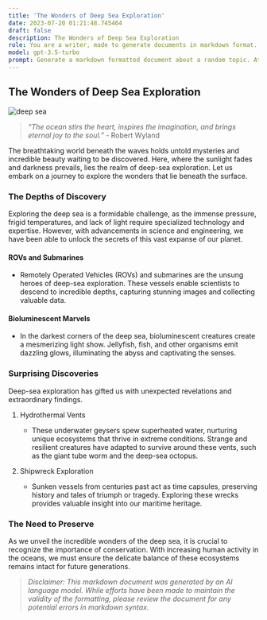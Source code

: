 ```yaml
---
title: 'The Wonders of Deep Sea Exploration'
date: 2023-07-20 01:21:48.745464
draft: false
description: The Wonders of Deep Sea Exploration
role: You are a writer, made to generate documents in markdown format. It is very important that all of the documents you generate are in valid markdown format.
model: gpt-3.5-turbo
prompt: Generate a markdown formatted document about a random topic. At the bottom, include a disclaimer explaining that the document was generated by you. The first line of the document should be the title. Make sure that the entire document is in proper markdown format, using a mix of various tags to make the document visually appealing.
---
```


## The Wonders of Deep Sea Exploration

![deep sea](https://images.unsplash.com/photo-1578195853895-265783fae5ae?ixid=MXwxMjA3fDB8MHxzZWFyY2h8MXx8ZGVlcCUyMHNlYXNpbmd8ZW58MHx8MHw%3D&ixlib=rb-1.2.1&auto=format&fit=crop&w=500&q=60)

> *“The ocean stirs the heart, inspires the imagination, and brings eternal joy to the soul.”* - Robert Wyland

The breathtaking world beneath the waves holds untold mysteries and incredible beauty waiting to be discovered. Here, where the sunlight fades and darkness prevails, lies the realm of deep-sea exploration. Let us embark on a journey to explore the wonders that lie beneath the surface.

### The Depths of Discovery

Exploring the deep sea is a formidable challenge, as the immense pressure, frigid temperatures, and lack of light require specialized technology and expertise. However, with advancements in science and engineering, we have been able to unlock the secrets of this vast expanse of our planet.

#### ROVs and Submarines

* Remotely Operated Vehicles (ROVs) and submarines are the unsung heroes of deep-sea exploration. These vessels enable scientists to descend to incredible depths, capturing stunning images and collecting valuable data.

#### Bioluminescent Marvels

* In the darkest corners of the deep sea, bioluminescent creatures create a mesmerizing light show. Jellyfish, fish, and other organisms emit dazzling glows, illuminating the abyss and captivating the senses.

### Surprising Discoveries

Deep-sea exploration has gifted us with unexpected revelations and extraordinary findings.

1. Hydrothermal Vents
   * These underwater geysers spew superheated water, nurturing unique ecosystems that thrive in extreme conditions. Strange and resilient creatures have adapted to survive around these vents, such as the giant tube worm and the deep-sea octopus.

2. Shipwreck Exploration
   * Sunken vessels from centuries past act as time capsules, preserving history and tales of triumph or tragedy. Exploring these wrecks provides valuable insight into our maritime heritage.

### The Need to Preserve

As we unveil the incredible wonders of the deep sea, it is crucial to recognize the importance of conservation. With increasing human activity in the oceans, we must ensure the delicate balance of these ecosystems remains intact for future generations.

> *Disclaimer: This markdown document was generated by an AI language model. While efforts have been made to maintain the validity of the formatting, please review the document for any potential errors in markdown syntax.*